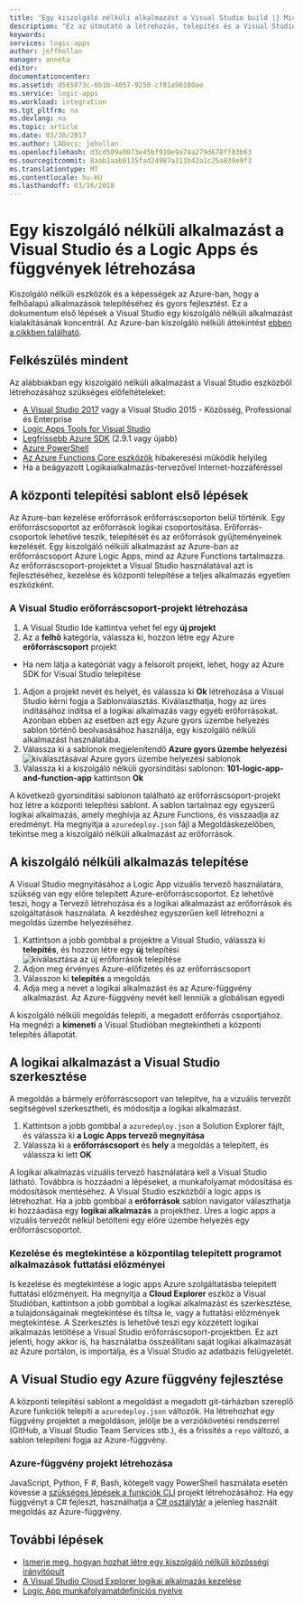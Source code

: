 ```yaml
---
title: "Egy kiszolgáló nélküli alkalmazást a Visual Studio build |} Microsoft Docs"
description: "Ez az útmutató a létrehozás, telepítés és a Visual Studio alkalmazás kezelése az első kiszolgáló nélküli alkalmazást az első lépései."
keywords: 
services: logic-apps
author: jeffhollan
manager: anneta
editor: 
documentationcenter: 
ms.assetid: d565873c-6b1b-4057-9250-cf81a96180ae
ms.service: logic-apps
ms.workload: integration
ms.tgt_pltfrm: na
ms.devlang: na
ms.topic: article
ms.date: 03/30/2017
ms.author: LADocs; jehollan
ms.openlocfilehash: d3cd509a0073e45bf910e9a74a279d678ff03b63
ms.sourcegitcommit: 8aab1aab0135fad24987a311b42a1c25a839e9f3
ms.translationtype: MT
ms.contentlocale: hu-HU
ms.lasthandoff: 03/16/2018
---
```

# <a name="build-a-serverless-app-in-visual-studio-with-logic-apps-and-functions"></a>Egy kiszolgáló nélküli alkalmazást a Visual Studio és a Logic Apps és függvények létrehozása

Kiszolgáló nélküli eszközök és a képességek az Azure-ban, hogy a felhőalapú alkalmazások telepítéséhez és gyors fejlesztést.  Ez a dokumentum első lépések a Visual Studio egy kiszolgáló nélküli alkalmazást kialakításának koncentrál.  Az Azure-ban kiszolgáló nélküli áttekintést [ebben a cikkben található](logic-apps-serverless-overview.md).

## <a name="getting-everything-ready"></a>Felkészülés mindent

Az alábbiakban egy kiszolgáló nélküli alkalmazást a Visual Studio eszközből létrehozásához szükséges előfeltételeket:

* [A Visual Studio 2017](https://www.visualstudio.com/vs/) vagy a Visual Studio 2015 - Közösség, Professional és Enterprise
* [Logic Apps Tools for Visual Studio](https://marketplace.visualstudio.com/items?itemName=VinaySinghMSFT.AzureLogicAppsToolsforVisualStudio-18551)
* [Legfrissebb Azure SDK](https://azure.microsoft.com/downloads/) (2.9.1 vagy újabb)
* [Azure PowerShell](https://github.com/Azure/azure-powershell#installation)
* [Az Azure Functions Core eszközök](https://www.npmjs.com/package/azure-functions-core-tools) hibakeresési működik helyileg
* Ha a beágyazott Logikaialkalmazás-tervezővel Internet-hozzáféréssel

## <a name="getting-started-with-a-deployment-template"></a>A központi telepítési sablont első lépések

Az Azure-ban kezelése erőforrások erőforráscsoporton belül történik.  Egy erőforráscsoportot az erőforrások logikai csoportosítása.  Erőforrás-csoportok lehetővé teszik, telepítését és az erőforrások gyűjteményeinek kezelését.  Egy kiszolgáló nélküli alkalmazást az Azure-ban az erőforráscsoport Azure Logic Apps, mind az Azure Functions tartalmazza.  Az erőforráscsoport-projektet a Visual Studio használatával azt is fejlesztéséhez, kezelése és központi telepítése a teljes alkalmazás egyetlen eszközként.

### <a name="create-a-resource-group-project-in-visual-studio"></a>A Visual Studio erőforráscsoport-projekt létrehozása

1. A Visual Studio Ide kattintva vehet fel egy **új projekt**
1. Az a **felhő** kategória, válassza ki, hozzon létre egy Azure **erőforráscsoport** projekt  
 * Ha nem látja a kategóriát vagy a felsorolt projekt, lehet, hogy az Azure SDK for Visual Studio telepítése
1. Adjon a projekt nevét és helyét, és válassza ki **Ok** létrehozása a Visual Studio kérni fogja a Sablonválasztás.  Kiválaszthatja, hogy az üres indításához indítsa el a logikai alkalmazás vagy egyéb erőforrásokat.  Azonban ebben az esetben azt egy Azure gyors üzembe helyezés sablon történő beolvasásához használja, egy kiszolgáló nélküli alkalmazást használatába.
1. Válassza ki a sablonok megjelenítendő **Azure gyors üzembe helyezési** ![kiválasztásával Azure gyors üzembe helyezési sablonok][1]
1. Válassza ki a kiszolgáló nélküli gyorsindítási sablonon: **101-logic-app-and-function-app** kattintson **Ok**

A következő gyorsindítási sablonon található az erőforráscsoport-projekt hoz létre a központi telepítési sablont.  A sablon tartalmaz egy egyszerű logikai alkalmazás, amely meghívja az Azure Functions, és visszaadja az eredményt.  Ha megnyitja a `azuredeploy.json` fájl a Megoldáskezelőben, tekintse meg a kiszolgáló nélküli alkalmazást az erőforrások.

## <a name="deploying-the-serverless-application"></a>A kiszolgáló nélküli alkalmazás telepítése

A Visual Studio megnyitásához a Logic App vizuális tervező használatára, szükség van egy előre telepített Azure-erőforráscsoportot.  Ez lehetővé teszi, hogy a Tervező létrehozása és a logikai alkalmazást az erőforrások és szolgáltatások használata.  A kezdéshez egyszerűen kell létrehozni a megoldás üzembe helyezéséhez.

1. Kattintson a jobb gombbal a projektre a Visual Studio, válassza ki **telepítés**, és hozzon létre egy **új** telepítési ![kiválasztása az új erőforrások telepítése][2]
1. Adjon meg érvényes Azure-előfizetés és az erőforráscsoport
1. Válasszon ki **telepítés** a megoldás
1. Adja meg a nevet a logikai alkalmazást és az Azure-függvény alkalmazást.  Az Azure-függvény nevét kell lenniük a globálisan egyedi

A kiszolgáló nélküli megoldás telepíti, a megadott erőforrás csoportjához.  Ha megnézi a **kimeneti** a Visual Studióban megtekintheti a központi telepítés állapotát.

## <a name="editing-the-logic-app-in-visual-studio"></a>A logikai alkalmazást a Visual Studio szerkesztése

A megoldás a bármely erőforráscsoport van telepítve, ha a vizuális tervezőt segítségével szerkesztheti, és módosítja a logikai alkalmazást.

1. Kattintson a jobb gombbal a `azuredeploy.json` a Solution Explorer fájlt, és válassza ki **a Logic Apps tervező megnyitása**
1. Válassza ki a **erőforráscsoport** és **hely** a megoldás a telepített, és válassza ki lett **OK**

A logikai alkalmazás vizuális tervező használatára kell a Visual Studio látható.  Továbbra is hozzáadni a lépéseket, a munkafolyamat módosítása és módosítások mentéséhez.  A Visual Studio eszközből a logic apps is létrehozhat.  Ha a jobb gombbal a **erőforrások** sablon navigator választhatja ki hozzáadása egy **logikai alkalmazás** a projekthez.  Üres a logic apps a vizuális tervezőt nélkül betölteni egy előre üzembe helyezés egy erőforráscsoportot.

### <a name="managing-and-viewing-run-history-for-a-deployed-logic-app"></a>Kezelése és megtekintése a központilag telepített programot alkalmazások futtatási előzményei

Is kezelése és megtekintése a logic apps Azure szolgáltatásba telepített futtatási előzményeit.  Ha megnyitja a **Cloud Explorer** eszköz a Visual Studióban, kattintson a jobb gombbal a logikai alkalmazást és szerkesztése, a tulajdonságainak megtekintése és tiltsa le, vagy a futtatási előzmények megtekintése.  A Szerkesztés is lehetővé teszi egy közzétett logikai alkalmazás letöltése a Visual Studio erőforráscsoport-projektben.  Ez azt jelenti, hogy akkor is, ha használatba összeállítani saját logikai alkalmazását az Azure portálon, is importálja, és a Visual Studio az adatbázis felügyeletét.

## <a name="developing-an-azure-function-in-visual-studio"></a>A Visual Studio egy Azure függvény fejlesztése

A központi telepítési sablont a megoldást a megadott git-tárházban szereplő Azure funkciók telepíti a `azuredeploy.json` változók.  Ha létrehozhat egy függvény projektet a megoldáson, jelölje be a verziókövetési rendszerrel (GitHub, a Visual Studio Team Services stb.), és a frissítés a `repo` változó, a sablon telepíteni fogja az Azure-függvény.

### <a name="creating-an-azure-function-project"></a>Azure-függvény projekt létrehozása

JavaScript, Python, F #, Bash, kötegelt vagy PowerShell használata esetén kövesse a [szükséges lépések a funkciók CLI](../azure-functions/functions-run-local.md) projekt létrehozásához.  Ha egy függvényt a C# fejleszt, használhatja a [C# osztálytár](https://blogs.msdn.microsoft.com/appserviceteam/2017/03/16/publishing-a-net-class-library-as-a-function-app/) a jelenleg használt megoldás az Azure-függvény.

## <a name="next-steps"></a>További lépések

* [Ismerje meg, hogyan hozhat létre egy kiszolgáló nélküli közösségi irányítópult](logic-apps-scenario-social-serverless.md)
* [A Visual Studio Cloud Explorer logikai alkalmazás kezelése](manage-logic-apps-with-visual-studio.md)
* [Logic App munkafolyamatdefiníciós nyelve](logic-apps-workflow-definition-language.md)

<!-- Image references -->
[1]: ./media/logic-apps-serverless-get-started-vs/select-template.png
[2]: ./media/logic-apps-serverless-get-started-vs/deploy.png
